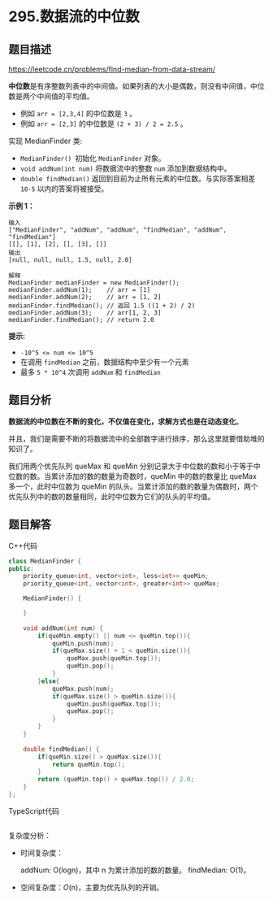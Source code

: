 # 295.数据流的中位数

## 题目描述 

https://leetcode.cn/problems/find-median-from-data-stream/

**中位数**是有序整数列表中的中间值。如果列表的大小是偶数，则没有中间值，中位数是两个中间值的平均值。

- 例如 `arr = [2,3,4]` 的中位数是 `3` 。
- 例如 `arr = [2,3]` 的中位数是 `(2 + 3) / 2 = 2.5` 。

实现 MedianFinder 类:

- `MedianFinder() `初始化 `MedianFinder` 对象。
- `void addNum(int num)` 将数据流中的整数 `num` 添加到数据结构中。
- `double findMedian()` 返回到目前为止所有元素的中位数。与实际答案相差 `10-5` 以内的答案将被接受。

**示例 1：**

```
输入
["MedianFinder", "addNum", "addNum", "findMedian", "addNum", "findMedian"]
[[], [1], [2], [], [3], []]
输出
[null, null, null, 1.5, null, 2.0]

解释
MedianFinder medianFinder = new MedianFinder();
medianFinder.addNum(1);    // arr = [1]
medianFinder.addNum(2);    // arr = [1, 2]
medianFinder.findMedian(); // 返回 1.5 ((1 + 2) / 2)
medianFinder.addNum(3);    // arr[1, 2, 3]
medianFinder.findMedian(); // return 2.0
```

**提示:**

- `-10^5 <= num <= 10^5`
- 在调用 `findMedian` 之前，数据结构中至少有一个元素
- 最多 `5 * 10^4` 次调用 `addNum` 和 `findMedian`



## 题目分析

**数据流的中位数在不断的变化，不仅值在变化，求解方式也是在动态变化**。

并且，我们是需要不断的将数据流中的全部数字进行排序，那么这里就要借助堆的知识了。

我们用两个优先队列 queMax 和 queMin 分别记录大于中位数的数和小于等于中位数的数。当累计添加的数的数量为奇数时，queMin 中的数的数量比 queMax 多一个，此时中位数为 queMin 的队头。当累计添加的数的数量为偶数时，两个优先队列中的数的数量相同，此时中位数为它们的队头的平均值。





## 题目解答

C++代码

```c++
class MedianFinder {
public:
    priority_queue<int, vector<int>, less<int>> queMin;
    priority_queue<int, vector<int>, greater<int>> queMax;

    MedianFinder() {

    }
    
    void addNum(int num) {
        if(queMin.empty() || num <= queMin.top()){
            queMin.push(num);
            if(queMax.size() + 1 < queMin.size()){
                queMax.push(queMin.top());
                queMin.pop();
            }
        }else{
            queMax.push(num);
            if(queMax.size() > queMin.size()){
                queMin.push(queMax.top());
                queMax.pop();
            }
        }
    }
    
    double findMedian() {
        if(queMin.size() > queMax.size()){
            return queMin.top();
        }
        return (queMin.top() + queMax.top()) / 2.0;
    }
};

```

TypeScript代码

```typescript

```

复杂度分析：

* 时间复杂度：

  addNum: O(log⁡n)，其中 n 为累计添加的数的数量。
  findMedian: O(1)。

* 空间复杂度：*O*(n)，主要为优先队列的开销。

